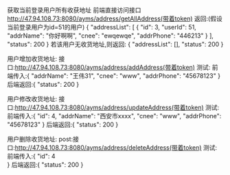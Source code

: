 获取当前登录用户所有收获地址
	前端直接访问接口 http://47.94.108.73:8080/ayms/address/getAllAddress(带着token)
    返回:(假设当前登录用户为id=51的用户)
    {
        "addressList": [
            {
                "id": 3,
                "userId": 51,
                "addrName": "你好啊啊",
                "cnee": "ewqewqe",
                "addrPhone": "446213"
            }
        ],
        "status": 200
    }
    若该用户无收货地址,则返回:
    {
        "addressList": [],
        "status": 200
    }
    
用户增加收货地址:
    接口:http://47.94.108.73:8080/ayms/address/addAddress(带着token)
    测试:
    前端传入:{
             "addrName": "王伟31",
             "cnee": "www",
             "addrPhone": "45678123"
         }
    后端返回:{
             "status": 200
         }
         
用户修改收货地址:
    接口:http://47.94.108.73:8080/ayms/address/updateAddress(带着token)
    测试:
    前端传入:{
                     "id": 4,
                     "addrName": "西安市xxxx",
                     "cnee": "www",
                     "addrPhone": "45678123"
                 }
    后端返回:{
             "status": 200
         }

用户删除收货地址:
    post:接口:http://47.94.108.73:8080/ayms/address/deleteAddress(带着token)
    测试:
    前端传入:{
                     "id": 4    
                 }
    后端返回:{
             "status": 200
         }
    
    